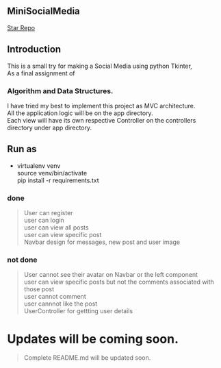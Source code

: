 ## MiniSocialMedia
[Star Repo]


## Introduction
This is a small try for making a Social Media using python Tkinter,  
As a final assignment of 

### Algorithm and Data Structures.


I have tried my best to implement this project as MVC architecture.\
All the application logic will be on the app directory.\
Each view will have its own respective Controller on the controllers\
directory under app directory.


## Run as

- virtualenv venv \
  source venv/bin/activate \
  pip install -r requirements.txt


### done
> User can register  
> user can login  
> user can view all posts  
> user can view specific post  
> Navbar design for messages, new post and user image

### not done
> User cannot see their avatar on Navbar or the left component  
> user can view specific posts but not the comments associated with those post  
> user cannot comment  
> user cannnot like the post  
> UserController for gettting user details


# Updates will be coming soon.

> Complete README.md will be updated soon.

[Star Repo]: https://github.com/leodahal4/MiniSocialMedia
